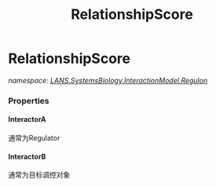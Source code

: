 ﻿---
title: RelationshipScore
---

# RelationshipScore
_namespace: [LANS.SystemsBiology.InteractionModel.Regulon](N-LANS.SystemsBiology.InteractionModel.Regulon.html)_





### Properties

#### InteractorA
通常为Regulator
#### InteractorB
通常为目标调控对象


